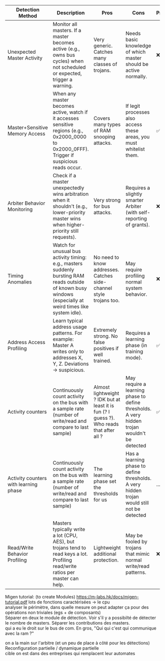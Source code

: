| **Detection Method**           | **Description**                                                                                                                                              | **Pros**                                                           | **Cons**                                                             | **Progress** |
|--------------------------------|--------------------------------------------------------------------------------------------------------------------------------------------------------------|--------------------------------------------------------------------|----------------------------------------------------------------------|--------------|
| Unexpected Master Activity     | Monitor all masters. If a master becomes active (e.g., owns bus cycles) when not scheduled or expected, trigger a warning.                                   | Very generic. Catches many classes of trojans.                     | Needs basic knowledge of which master should be active normally.     | ❌           |
| Master+Sensitive Memory Access | When any master becomes active, watch if it accesses sensitive regions (e.g., 0x2000_0000 to 0x2000_0FFF). Trigger if suspicious reads occur.                | Covers many types of RAM snooping attacks.                         | If legit processes also access these areas, you must whitelist them. | ✅           |
| Arbiter Behavior Monitoring    | Check if a master unexpectedly wins arbitration when it shouldn't (e.g., lower-priority master wins when higher-priority still requests).                    | Very strong for bus attacks.                                       | Requires a slightly smarter Arbiter (with self-reporting of grants). | ❌           |
| Timing Anomalies               | Watch for unusual bus activity timing: e.g., masters suddenly bursting RAM reads outside of known busy windows (especially at weird times like system idle). | No need to know addresses. Catches side-channel style trojans too. | May require profiling normal system behavior.                        | ❌           |
| Address Access Profiling       | Learn typical address usage patterns. For example: Master A writes only to addresses X, Y, Z. Deviations → suspicious.                                       | Extremely strong. No false positives if well trained.              | Requires a learning phase (in training mode).                        | ✅           |
| Activity counters | Continuously count activity on the bus with a sample rate (number of write/read and compare to last sample) | Almost lightweight ? IDK but at least it is fun (? I guess ?). Who reads that after all ? | May require a learning phase to define thresholds. A very hidden trojan wouldn't be detected | ✅ |
| Activity counters with learning phase | Continuously count activity on the bus with a sample rate (number of write/read and compare to last sample) | The learning phase set the thresholds for us | Has a learning phase to define thresholds. A very hidden trojan would still not be detected | ... |
| Read/Write Behavior Profiling  | Masters typically write a lot (CPU, AES), but trojans tend to read keys a lot. Profiling read/write ratios per master can help.                              | Lightweight additional protection.                                 | May be fooled by trojans that mimic normal write/read patterns.      | ❌           |

Migen tutorial: (to create Modules)
https://m-labs.hk/docs/migen-tutorial.pdf
lots de fonctions caractérisées -> le cpu\
analyser le périmètre, dans quelle mesure on peut adapter ça pour des opérations non triviales (egs + de composants)\
Séparer en deux le module de détection. Voir s'il y a possibilté de détecter le nombre de masters. Séparer les contributions des masters.\
qui a eu le droit sur le bus de com. En gros, "Qui qui c'est qui communique avec la ram ?"

on a la main sur l'arbitre (et un peu de place à côté pour les détections)\
Reconfiguration partielle / dynamique partielle\
cible on est dans des entreprises qui remplacent leur automates
